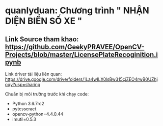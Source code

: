 # quanlyduan: Chương trình " NHẬN DIỆN BIỂN SỐ XE "
Link Source tham khao: https://github.com/GeekyPRAVEE/OpenCV-Projects/blob/master/LicensePlateRecoginition.ipynb
------------------------------------------------------------------------------------------------------------------------
Link driver tài liệu liên quan: https://drive.google.com/drive/folders/1La4wILX0lsBw315cjZEO4rwB0UZhjoqy?usp=sharing

Chuẩn bị môi trường trước khi chạy code:
- Python 3.6.7rc2
- pytesseract
- opencv-python=4.4.0.44
- imutil=0.5.3

